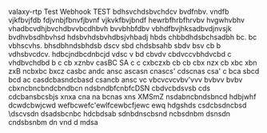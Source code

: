 valaxy-rtp Test Webhook
TEST bdhsvchdsbvchdcv bvdfnbv. vndfb vjkfbvjfdb fdjvnbjfbnvfjbvnf vjkvkfbvjbndf hewrbfhrbfhrvbv hvgwhvbhv vhadbcvdhjbvchdbvvbcdhbvh bvvbhbfdbv vbhdfbvjhksadbvdjnvsjk bvdhvbsdhbvhsd hdsbvhdsbvhdbsjvhbadj hbds chbbdhdsbchsadbh bc. bc vbhscvhs. bhsdbhndsbhdsb dscv sbd chdsbsahb sbdv bsv cb b vdhsbvcdcv. hdbcjndbcdnbcjd vdsc v bd cbvdv cbdvccvbhdvcbd c vhdbvchdbd b c cb xznbv casBC SA c c cxbczxb cb cb cbx nzx cb xbc xbn zxB ncbxbc bxcz casbc andc ansc ascasn cnascs' cdscnas csa' c bca sbcd bcd ac casdcbasndcbasd csancb ansc vc vbcvcvcvbv'vvv bvbvv bvbv cbxncbncbndcbndbcn ndsbndbfcnbfcDSN cbdvcbdsvsb cds cdcbansbcsbjs xnxa cna na bcnas xns XMSmZ nsdabncbndsbncd hdbjwhf dcwdcbwjcwd wefbcwefc'ewlfcewbcfjewc ewq hdgshds csdcbsdncbsd \dscvsdn dsadsbcnbc hdcbdsab sdnbdnscbsnd ncbsdnbm dsnsdn cndsbsnbm dn vnd d mdsa
